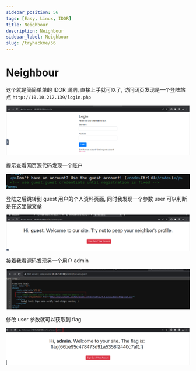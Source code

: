 ```yaml
---
sidebar_position: 56
tags: [Easy, Linux, IDOR]
title: Neighbour
description: Neighbour
sidebar_label: Neighbour
slug: /tryhackme/56
---
```

# Neighbour
这个就是简简单单的 IDOR 漏洞, 直接上手就可以了, 访问网页发现是一个登陆站点 `http://10.10.212.139/login.php`

![20240702213627](https://raw.githubusercontent.com/Guardian-JTZ/Image/main/img/20240702213627.png)

提示查看网页源代码发现一个账户 

![20240702213639](https://raw.githubusercontent.com/Guardian-JTZ/Image/main/img/20240702213639.png)

登陆之后跳转到 guest 用户的个人资料页面, 同时我发现一个参数 user 可以判断是在这里做文章

![20240702213650](https://raw.githubusercontent.com/Guardian-JTZ/Image/main/img/20240702213650.png)

接着我看源码发现另一个用户 admin

![20240702213701](https://raw.githubusercontent.com/Guardian-JTZ/Image/main/img/20240702213701.png)

修改 user 参数就可以获取到 flag

![20240702213719](https://raw.githubusercontent.com/Guardian-JTZ/Image/main/img/20240702213719.png)